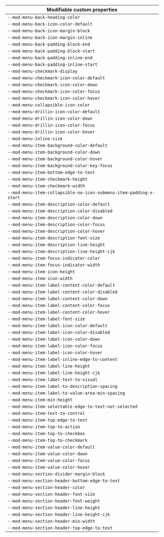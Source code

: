 | Modifiable custom properties                                       |
| ------------------------------------------------------------------ |
| `--mod-menu-back-heading-color`                                    |
| `--mod-menu-back-icon-color-default`                               |
| `--mod-menu-back-icon-margin-block`                                |
| `--mod-menu-back-icon-margin-inline`                               |
| `--mod-menu-back-padding-block-end`                                |
| `--mod-menu-back-padding-block-start`                              |
| `--mod-menu-back-padding-inline-end`                               |
| `--mod-menu-back-padding-inline-start`                             |
| `--mod-menu-checkmark-display`                                     |
| `--mod-menu-checkmark-icon-color-default`                          |
| `--mod-menu-checkmark-icon-color-down`                             |
| `--mod-menu-checkmark-icon-color-focus`                            |
| `--mod-menu-checkmark-icon-color-hover`                            |
| `--mod-menu-collapsible-icon-color`                                |
| `--mod-menu-drillin-icon-color-default`                            |
| `--mod-menu-drillin-icon-color-down`                               |
| `--mod-menu-drillin-icon-color-focus`                              |
| `--mod-menu-drillin-icon-color-hover`                              |
| `--mod-menu-inline-size`                                           |
| `--mod-menu-item-background-color-default`                         |
| `--mod-menu-item-background-color-down`                            |
| `--mod-menu-item-background-color-hover`                           |
| `--mod-menu-item-background-color-key-focus`                       |
| `--mod-menu-item-bottom-edge-to-text`                              |
| `--mod-menu-item-checkmark-height`                                 |
| `--mod-menu-item-checkmark-width`                                  |
| `--mod-menu-item-collapsible-no-icon-submenu-item-padding-x-start` |
| `--mod-menu-item-description-color-default`                        |
| `--mod-menu-item-description-color-disabled`                       |
| `--mod-menu-item-description-color-down`                           |
| `--mod-menu-item-description-color-focus`                          |
| `--mod-menu-item-description-color-hover`                          |
| `--mod-menu-item-description-font-size`                            |
| `--mod-menu-item-description-line-height`                          |
| `--mod-menu-item-description-line-height-cjk`                      |
| `--mod-menu-item-focus-indicator-color`                            |
| `--mod-menu-item-focus-indicator-width`                            |
| `--mod-menu-item-icon-height`                                      |
| `--mod-menu-item-icon-width`                                       |
| `--mod-menu-item-label-content-color-default`                      |
| `--mod-menu-item-label-content-color-disabled`                     |
| `--mod-menu-item-label-content-color-down`                         |
| `--mod-menu-item-label-content-color-focus`                        |
| `--mod-menu-item-label-content-color-hover`                        |
| `--mod-menu-item-label-font-size`                                  |
| `--mod-menu-item-label-icon-color-default`                         |
| `--mod-menu-item-label-icon-color-disabled`                        |
| `--mod-menu-item-label-icon-color-down`                            |
| `--mod-menu-item-label-icon-color-focus`                           |
| `--mod-menu-item-label-icon-color-hover`                           |
| `--mod-menu-item-label-inline-edge-to-content`                     |
| `--mod-menu-item-label-line-height`                                |
| `--mod-menu-item-label-line-height-cjk`                            |
| `--mod-menu-item-label-text-to-visual`                             |
| `--mod-menu-item-label-to-description-spacing`                     |
| `--mod-menu-item-label-to-value-area-min-spacing`                  |
| `--mod-menu-item-min-height`                                       |
| `--mod-menu-item-selectable-edge-to-text-not-selected`             |
| `--mod-menu-item-text-to-control`                                  |
| `--mod-menu-item-top-edge-to-text`                                 |
| `--mod-menu-item-top-to-action`                                    |
| `--mod-menu-item-top-to-checkbox`                                  |
| `--mod-menu-item-top-to-checkmark`                                 |
| `--mod-menu-item-value-color-default`                              |
| `--mod-menu-item-value-color-down`                                 |
| `--mod-menu-item-value-color-focus`                                |
| `--mod-menu-item-value-color-hover`                                |
| `--mod-menu-section-divider-margin-block`                          |
| `--mod-menu-section-header-bottom-edge-to-text`                    |
| `--mod-menu-section-header-color`                                  |
| `--mod-menu-section-header-font-size`                              |
| `--mod-menu-section-header-font-weight`                            |
| `--mod-menu-section-header-line-height`                            |
| `--mod-menu-section-header-line-height-cjk`                        |
| `--mod-menu-section-header-min-width`                              |
| `--mod-menu-section-header-top-edge-to-text`                       |
